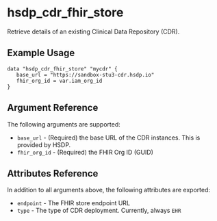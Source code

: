 # hsdp_cdr_fhir_store

Retrieve details of an existing Clinical Data Repository (CDR).

## Example Usage

```hcl
data "hsdp_cdr_fhir_store" "mycdr" {
   base_url = "https://sandbox-stu3-cdr.hsdp.io"
   fhir_org_id = var.iam_org_id
}
```

## Argument Reference

The following arguments are supported:

* `base_url` - (Required) the base URL of the CDR instances. This is provided by HSDP.
* `fhir_org_id` - (Required) the FHIR Org ID (GUID)

## Attributes Reference

In addition to all arguments above, the following attributes are exported:

* `endpoint` - The FHIR store endpoint URL
* `type` - The type of CDR deployment. Currently, always `EHR`
